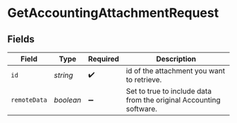 # GetAccountingAttachmentRequest


## Fields

| Field                                                              | Type                                                               | Required                                                           | Description                                                        |
| ------------------------------------------------------------------ | ------------------------------------------------------------------ | ------------------------------------------------------------------ | ------------------------------------------------------------------ |
| `id`                                                               | *string*                                                           | :heavy_check_mark:                                                 | id of the attachment you want to retrieve.                         |
| `remoteData`                                                       | *boolean*                                                          | :heavy_minus_sign:                                                 | Set to true to include data from the original Accounting software. |